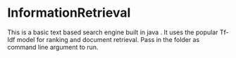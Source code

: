 # InformationRetrieval

This is a basic text based search engine built in java . It uses the popular Tf-Idf model for ranking and document retrieval.
Pass in the folder as command line argument to run.
